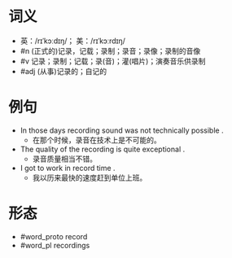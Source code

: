 # 词义
- 英：/rɪˈkɔːdɪŋ/； 美：/rɪˈkɔːrdɪŋ/
- #n (正式的)记录，记载；录制；录音；录像；录制的音像
- #v 记录；录制；记载；录(音)；灌(唱片)；演奏音乐供录制
- #adj (从事)记录的；自记的
# 例句
- In those days recording sound was not technically possible .
	- 在那个时候，录音在技术上是不可能的。
- The quality of the recording is quite exceptional .
	- 录音质量相当不错。
- I got to work in record time .
	- 我以历来最快的速度赶到单位上班。
# 形态
- #word_proto record
- #word_pl recordings
